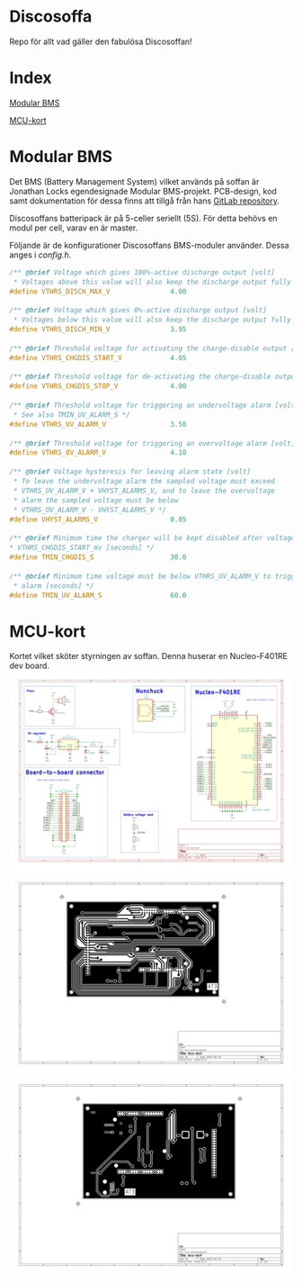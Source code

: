 # Discosoffa
Repo för allt vad gäller den fabulösa Discosoffan!

# Index
[Modular BMS](#Modular-BMS)

[MCU-kort](#MCU-kort)

# Modular BMS
Det BMS (Battery Management System) vilket används på soffan är Jonathan Locks egendesignade Modular BMS-projekt. 
PCB-design, kod samt dokumentation för dessa finns att tillgå från hans [GitLab repository](https://gitlab.com/lerneaen_hydra/rabidmantis/tree/master/modular_bms).

Discosoffans batteripack är på 5-celler seriellt (5S). För detta behövs en modul per cell, varav en är master.

Följande är de konfigurationer Discosoffans BMS-moduler använder. Dessa anges i _config.h_.
```c
/** @brief Voltage which gives 100%-active discharge output [volt]
 * Voltages above this value will also keep the discharge output fully on */
#define VTHRS_DISCH_MAX_V				4.00

/** @brief Voltage which gives 0%-active discharge output [volt]
 * Voltages below this value will also keep the discharge output fully off */
#define VTHRS_DISCH_MIN_V				3.95

/** @brief Threshold voltage for activating the charge-disable output [volt] */
#define VTHRS_CHGDIS_START_V			4.05

/** @brief Threshold voltage for de-activating the charge-disable output [volt] */
#define VTHRS_CHGDIS_STOP_V				4.00

/** @brief Threshold voltage for triggering an undervoltage alarm [volt]
 * See also TMIN_UV_ALARM_S */
#define VTHRS_UV_ALARM_V				3.50

/** @brief Threshold voltage for triggering an overvoltage alarm [volt] */
#define VTHRS_OV_ALARM_V				4.10

/** @brief Voltage hysteresis for leaving alarm state [volt]
 * To leave the undervoltage alarm the sampled voltage must exceed
 * VTHRS_UV_ALARM_V + VHYST_ALARMS_V, and to leave the overvoltage
 * alarm the sampled voltage must be below
 * VTHRS_OV_ALARM_V - VHYST_ALARMS_V */
#define VHYST_ALARMS_V					0.05

/** @brief Minimum time the charger will be kept disabled after voltage exceeds
* VTHRS_CHGDIS_START_mv [seconds] */
#define TMIN_CHGDIS_S					30.0

/** @brief Minimum time voltage must be below VTHRS_UV_ALARM_V to trigger an
 * alarm [seconds] */
#define TMIN_UV_ALARM_S					60.0
```

# MCU-kort
Kortet vilket sköter styrningen av soffan. Denna huserar en Nucleo-F401RE dev board.
![mcu-kort](electronics/mcu-kort/mcu-kort.svg)
![mcu-kort-back](electronics/mcu-kort/mcu-kort-B_Cu.svg)
![mcu-kort-front](electronics/mcu-kort/mcu-kort-F_Cu.svg)
